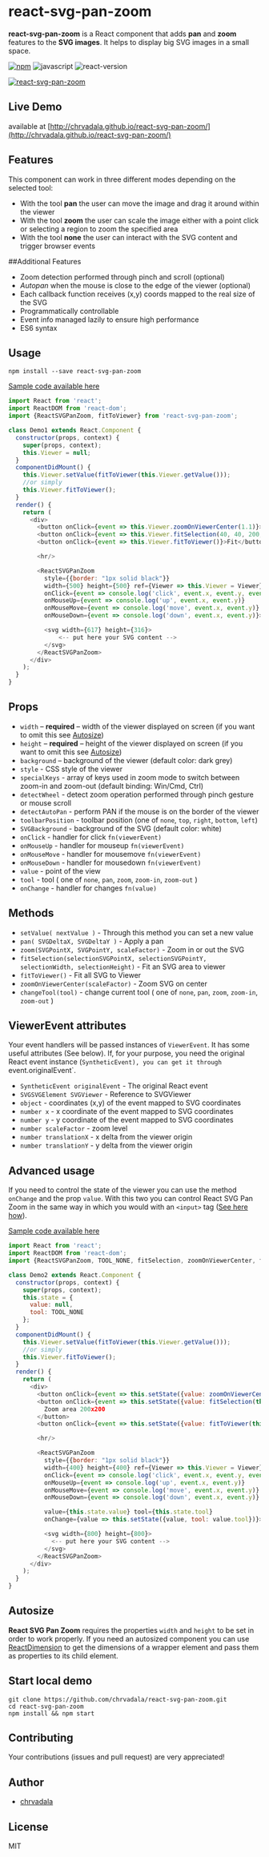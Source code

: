 # react-svg-pan-zoom
**react-svg-pan-zoom** is a React component that adds **pan** and **zoom** features to the **SVG images**. It helps to display big SVG images in a small space.

[![npm](https://img.shields.io/npm/v/react-svg-pan-zoom.svg?maxAge=2592000?style=plastic)](https://www.npmjs.com/package/react-svg-pan-zoom)
![javascript](https://img.shields.io/badge/javascript-ES6-fbde34.svg)
![react-version](https://img.shields.io/badge/react%20version-15.0.0%20or%20later-61dafb.svg)

[![react-svg-pan-zoom](https://raw.githubusercontent.com/chrvadala/react-svg-pan-zoom/master/react-svg-pan-zoom.gif)](http://chrvadala.github.io/react-svg-pan-zoom/)

## Live Demo
available at [http://chrvadala.github.io/react-svg-pan-zoom/](http://chrvadala.github.io/react-svg-pan-zoom/)

## Features
This component can work in three different modes depending on the selected tool:
- With the tool **pan** the user can move the image and drag it around within the viewer
- With the tool **zoom** the user can scale the image either with a point click or selecting a region to zoom the specified area
- With the tool **none** the user can interact with the SVG content and trigger browser events

##Additional Features
- Zoom detection performed through pinch and scroll (optional)
- *Autopan* when the mouse is close to the edge of the viewer (optional)
- Each callback function receives (x,y) coords mapped to the real size of the SVG
- Programmatically controllable
- Event info managed lazily to ensure high performance
- ES6 syntax


## Usage
```
npm install --save react-svg-pan-zoom
```

[Sample code available here](./demo1)
```js
import React from 'react';
import ReactDOM from 'react-dom';
import {ReactSVGPanZoom, fitToViewer} from 'react-svg-pan-zoom';

class Demo1 extends React.Component {
  constructor(props, context) {
    super(props, context);
    this.Viewer = null;
  }
  componentDidMount() {
    this.Viewer.setValue(fitToViewer(this.Viewer.getValue()));
    //or simply
    this.Viewer.fitToViewer();
  }
  render() {
    return (
      <div>
        <button onClick={event => this.Viewer.zoomOnViewerCenter(1.1)}>Zoom in</button>
        <button onClick={event => this.Viewer.fitSelection(40, 40, 200, 200)}>Zoom area 200x200</button>
        <button onClick={event => this.Viewer.fitToViewer()}>Fit</button>

        <hr/>

        <ReactSVGPanZoom
          style={{border: "1px solid black"}}
          width={500} height={500} ref={Viewer => this.Viewer = Viewer}
          onClick={event => console.log('click', event.x, event.y, event.originalEvent)}
          onMouseUp={event => console.log('up', event.x, event.y)}
          onMouseMove={event => console.log('move', event.x, event.y)}
          onMouseDown={event => console.log('down', event.x, event.y)}>

          <svg width={617} height={316}>
              <-- put here your SVG content -->
          </svg>
        </ReactSVGPanZoom>
      </div>
    );
  }
}
```

## Props
  - `width` – **required** – width of the viewer displayed on screen (if you want to omit this see [Autosize](#autosize))
  - `height` – **required** – height of the viewer displayed on screen (if you want to omit this see  [Autosize](#autosize))
  - `background` – background of the viewer (default color: dark grey)
  - `style` - CSS style of the viewer
  - `specialKeys` - array of keys used in zoom mode to switch between zoom-in and zoom-out (default binding: Win/Cmd, Ctrl)
  - `detectWheel` - detect zoom operation performed through pinch gesture or mouse scroll
  - `detectAutoPan` - perform PAN if the mouse is on the border of the viewer
  - `toolbarPosition` - toolbar position (one of `none`, `top`, `right`, `bottom`, `left`)
  - `SVGBackground` - background of the SVG (default color: white)
  - `onClick` - handler for click `fn(viewerEvent)`
  - `onMouseUp` - handler for mouseup `fn(viewerEvent)`
  - `onMouseMove` - handler for mousemove `fn(viewerEvent)`
  - `onMouseDown` - handler for mousedown `fn(viewerEvent)`
  - `value` - point of the view
  - `tool` - tool ( one of `none`, `pan`, `zoom`, `zoom-in`, `zoom-out` )
  - `onChange` - handler for changes `fn(value)`

##  Methods
 - `setValue( nextValue )` - Through this method you can set a new value
 - `pan( SVGDeltaX, SVGDeltaY )` - Apply a pan
 - `zoom(SVGPointX, SVGPointY, scaleFactor)` - Zoom in or out the SVG
 - `fitSelection(selectionSVGPointX, selectionSVGPointY, selectionWidth, selectionHeight)` - Fit an SVG area to viewer
 - `fitToViewer()` - Fit all SVG to Viewer
 - `zoomOnViewerCenter(scaleFactor)` - Zoom SVG on center
 - `changeTool(tool)` - change current tool ( one of `none`, `pan`, `zoom`, `zoom-in`, `zoom-out` )

## ViewerEvent attributes
Your event handlers will be passed instances of `ViewerEvent`. It has some useful attributes (See below).
If, for your purpose, you need the original React event instance (`SyntheticEvent), you can get it through `event.originalEvent`.

  - `SyntheticEvent originalEvent` - The original React event
  - `SVGSVGElement SVGViewer` - Reference to SVGViewer
  - `object` - coordinates (x,y) of the event mapped to SVG coordinates
  - `number x` - x coordinate of the event mapped to SVG coordinates
  - `number y` - y coordinate of the event mapped to SVG coordinates
  - `number scaleFactor` - zoom level
  - `number translationX` - x delta from the viewer origin
  - `number translationY` - y delta from the viewer origin

## Advanced usage
If you need to control the state of the viewer you can use the method `onChange` and the prop `value`. With this two you
can control React SVG Pan Zoom in the same way in which you would with an `<input>` tag ([See here how](https://facebook.github.io/react/docs/forms.html#controlled-components)).

[Sample code available here](./demo1)
```js
import React from 'react';
import ReactDOM from 'react-dom';
import {ReactSVGPanZoom, TOOL_NONE, fitSelection, zoomOnViewerCenter, fitToViewer} from 'react-svg-pan-zoom';

class Demo2 extends React.Component {
  constructor(props, context) {
    super(props, context);
    this.state = {
      value: null,
      tool: TOOL_NONE
    };
  }
  componentDidMount() {
    this.Viewer.setValue(fitToViewer(this.Viewer.getValue()));
    //or simply
    this.Viewer.fitToViewer();
  }
  render() {
    return (
      <div>
        <button onClick={event => this.setState({value: zoomOnViewerCenter(this.state.value, 1.1)})}>Zoom in</button>
        <button onClick={event => this.setState({value: fitSelection(this.state.value, 40, 40, 200, 200)})}>
          Zoom area 200x200
        </button>
        <button onClick={event => this.setState({value: fitToViewer(this.state.value)})}>Fit</button>

        <hr/>

        <ReactSVGPanZoom
          style={{border: "1px solid black"}}
          width={400} height={400} ref={Viewer => this.Viewer = Viewer}
          onClick={event => console.log('click', event.x, event.y, event.originalEvent)}
          onMouseUp={event => console.log('up', event.x, event.y)}
          onMouseMove={event => console.log('move', event.x, event.y)}
          onMouseDown={event => console.log('down', event.x, event.y)}

          value={this.state.value} tool={this.state.tool}
          onChange={value => this.setState({value, tool: value.tool})}>

          <svg width={800} height={800}>
            <-- put here your SVG content -->
          </svg>
        </ReactSVGPanZoom>
      </div>
    );
  }
}
```


## Autosize
**React SVG Pan Zoom** requires the properties `width` and `height` to be set in order to work properly. If you need an autosized component you can use [ReactDimension](https://github.com/digidem/react-dimensions) to get the dimensions of a wrapper element and pass them as properties to its child element.

## Start local demo
```
git clone https://github.com/chrvadala/react-svg-pan-zoom.git
cd react-svg-pan-zoom
npm install && npm start
```

## Contributing
Your contributions (issues and pull request) are very appreciated!

## Author
- [chrvadala](https://github.com/chrvadala)

## License
MIT
